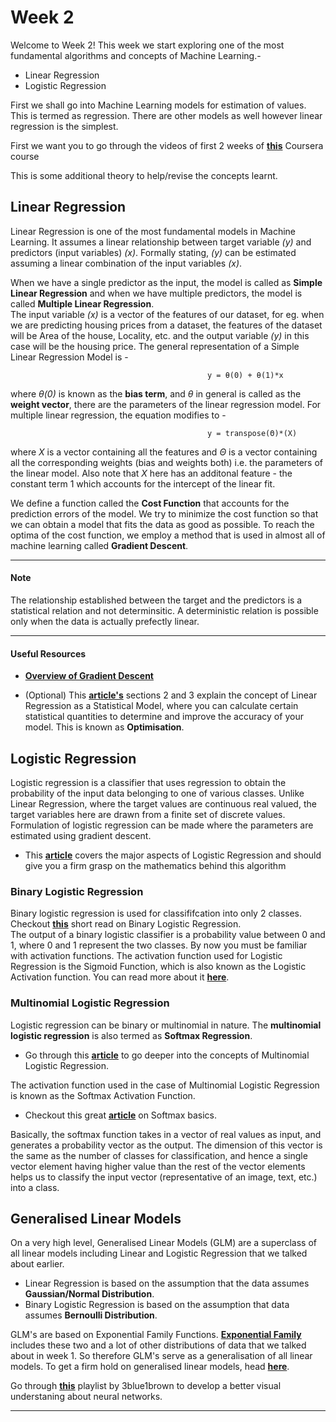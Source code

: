 # Week 2

Welcome to Week 2! This week we start exploring one of the most fundamental algorithms and concepts of Machine Learning.- 

* Linear Regression
* Logistic Regression

First we shall go into Machine Learning models for estimation of values. This is termed as regression. There are other models as well however linear regression is the simplest.  

First we want you to go through the videos of first 2 weeks of 
**[this](https://www.coursera.org/learn/machine-learning-course?utm_source=mobile&utm_source=wa&utm_medium=page_share&utm_content=lih&utm_campaign=card_button)**
Coursera course

This is some additional theory to help/revise the concepts learnt.
## Linear Regression

Linear Regression is one of the most fundamental models in Machine Learning. It assumes a linear relationship between target variable *(y)* and predictors (input variables) *(x)*. Formally stating, *(y)* can be estimated assuming a linear combination of the input variables *(x)*. 

When we have a single predictor as the input, the model is called as **Simple Linear Regression** and when we have multiple predictors, the model is called **Multiple Linear Regression**.  
The input variable *(x)* is a vector of the features of our dataset, for eg. when we are predicting housing prices from a dataset, the features of the dataset will be Area of the house, Locality, etc. and the output variable *(y)* in this case will be the housing price. The general representation of a Simple Linear Regression Model is -
                                                
                                                y = θ(0) + θ(1)*x

where *θ(0)* is known as the **bias term**, and *θ* in general is called as the **weight vector**, there are the parameters of the linear regression model. For multiple linear regression, the equation modifies to - 

                                                y = transpose(Θ)*(X) 

where *X* is a vector containing all the features and *Θ* is a vector containing all the corresponding weights (bias and weights both) i.e. the parameters of the linear model. Also note that *X* here has an additonal feature - the constant term 1 which accounts for the intercept of the linear fit.

We define a function called the **Cost Function** that accounts for the prediction errors of the model. We try to minimize the cost function so that we can obtain a model that fits the data as good as possible. To reach the optima of the cost function, we employ a method that is used in almost all of machine learning called **Gradient Descent**.  

---

#### Note

The relationship established between the target and the predictors is a statistical relation and not determinsitic. A deterministic relation is possible only when the data is actually prefectly linear.

---

#### Useful Resources

* **[Overview of Gradient Descent](https://medium.com/@saishruthi.tn/math-behind-gradient-descent-4d66eb96d68d)**  
 
* (Optional) This **[article's](http://www.stat.cmu.edu/~cshalizi/mreg/15/lectures/03/lecture-03.pdf)** sections 2 and 3 explain the concept of Linear Regression as a Statistical Model, where you can calculate certain statistical quantities to determine and improve the accuracy of your model. This is known as **Optimisation**.
 

## Logistic Regression

Logistic regression is a classifier that uses regression to obtain the probability of the input data belonging to one of various classes. Unlike Linear Regression, where the target values are continuous real valued, the target variables here are drawn from a finite set of discrete values. Formulation of logistic regression can be made where the parameters are estimated using gradient descent.  

* This **[article](https://towardsdatascience.com/logistic-regression-detailed-overview-46c4da4303bc)** covers the major aspects of Logistic Regression and should give you a firm grasp on the mathematics behind this algorithm

### Binary Logistic Regression

Binary logistic regression is used for classififcation into only 2 classes. Checkout **[this](https://www.statisticssolutions.com/binary-logistic-regression/)** short read on Binary Logistic Regression. 
<br>The output of a binary logistic classifier is a probability value between 0 and 1, where 0 and 1 represent the two classes. By now you must be familiar with activation functions. The activation function used for Logistic Regression is the Sigmoid Function, which is also known as the Logistic Activation function. You can read more about it **[here](https://towardsdatascience.com/activation-functions-neural-networks-1cbd9f8d91d6)**. 

### Multinomial Logistic Regression

Logistic regression can be binary or multinomial in nature. The **multinomial logistic regression** is also termed as **Softmax Regression**. 
* Go through this **[article](https://stats.idre.ucla.edu/stata/dae/multinomiallogistic-regression/)** to go deeper into the concepts of Multinomial Logistic Regression. 

The activation function used in the case of Multinomial Logistic Regression is known as the Softmax Activation Function. 

* Checkout this great **[article](https://medium.com/data-science-bootcamp/understand-the-softmax-function-in-minutes-f3a59641e86d)** on Softmax basics. 

Basically, the softmax function takes in a vector of real values as input, and generates a probability vector as the output. The dimension of this vector is the same as the number of classes for classification, and hence a single vector element having higher value than the rest of the vector elements helps us to classify the input vector (representative of an image, text, etc.) into a class. 


 
## Generalised Linear Models

On a very high level, Generalised Linear Models (GLM) are a superclass of all linear models including Linear and Logistic Regression that we talked about earlier. 

* Linear Regression is based on the assumption that the data assumes **Gaussian/Normal Distribution**.
* Binary Logistic Regression is based on the assumption that data assumes **Bernoulli Distribution**.

GLM's are based on Exponential Family Functions. **[Exponential Family](https://en.wikipedia.org/wiki/Exponential_family)** includes these two and a lot of other distributions of data that we talked about in week 1. So therefore GLM's serve as a generalisation of all linear models. To get a firm hold on generalised linear models, head **[here](https://towardsdatascience.com/generalized-linear-models-9cbf848bb8ab)**.

Go through **[this](https://www.youtube.com/playlist?list=PLZHQObOWTQDNU6R1_67000Dx_ZCJB-3pi)** playlist by 3blue1brown to develop a better visual understaning about neural networks.

---
